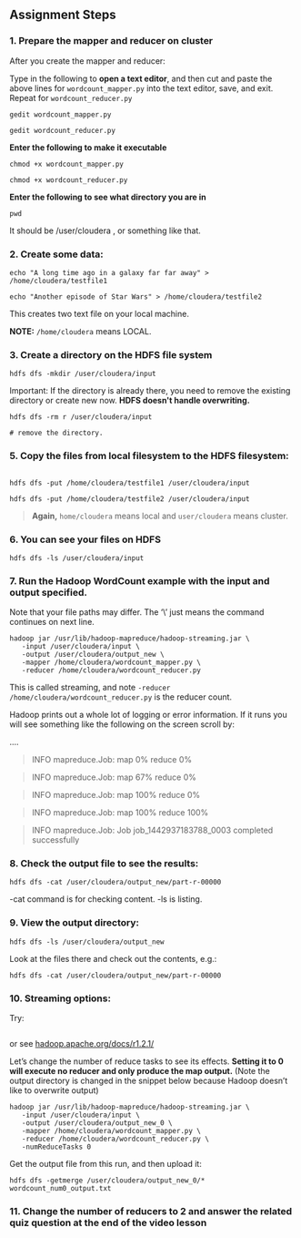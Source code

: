 ## Assignment Steps

### 1. Prepare the mapper and reducer on cluster

After you create the mapper and reducer:

Type in the following to **open a text editor**, and then cut and paste the above lines for ```wordcount_mapper.py``` into the text editor, save, and exit. Repeat for ```wordcount_reducer.py```

```
gedit wordcount_mapper.py

gedit wordcount_reducer.py

```


**Enter the following to make it executable**

```
chmod +x wordcount_mapper.py

chmod +x wordcount_reducer.py
```

**Enter the following to see what directory you are in**

```
pwd

```

It should be /user/cloudera , or something like that.

### 2. Create some data:

```
echo "A long time ago in a galaxy far far away" > /home/cloudera/testfile1

echo "Another episode of Star Wars" > /home/cloudera/testfile2

```

This creates two text file on your local machine.

**NOTE:** ```/home/cloudera``` means LOCAL.

### 3. Create a directory on the HDFS file system

```
hdfs dfs -mkdir /user/cloudera/input
```

Important: If the directory is already there, you need to remove the existing directory or create new now. **HDFS doesn't handle overwriting.**

```
hdfs dfs -rm r /user/cloudera/input

# remove the directory.

```
### 5. Copy the files from local filesystem to the HDFS filesystem:

```

hdfs dfs -put /home/cloudera/testfile1 /user/cloudera/input

hdfs dfs -put /home/cloudera/testfile2 /user/cloudera/input

```

> **Again,** ```home/cloudera``` means local and ```user/cloudera``` means cluster.

### 6. You can see your files on HDFS
```
hdfs dfs -ls /user/cloudera/input

```

### 7. Run the Hadoop WordCount example with the input and output specified.

Note that your file paths may differ. The ‘\’ just means the command continues on next line.

```
hadoop jar /usr/lib/hadoop-mapreduce/hadoop-streaming.jar \
   -input /user/cloudera/input \
   -output /user/cloudera/output_new \
   -mapper /home/cloudera/wordcount_mapper.py \
   -reducer /home/cloudera/wordcount_reducer.py
```
This is called streaming, and note ``` -reducer /home/cloudera/wordcount_reducer.py ``` is the reducer count.

Hadoop prints out a whole lot of logging or error information. If it runs you will see something like the following on the screen scroll by:

....

> INFO mapreduce.Job: map 0% reduce 0%

> INFO mapreduce.Job: map 67% reduce 0%

> INFO mapreduce.Job: map 100% reduce 0%

> INFO mapreduce.Job: map 100% reduce 100%

> INFO mapreduce.Job: Job job_1442937183788_0003 completed successfully

### 8. Check the output file to see the results:

```
hdfs dfs -cat /user/cloudera/output_new/part-r-00000

```

-cat command is for checking content. -ls is listing.

### 9. View the output directory:

```
hdfs dfs -ls /user/cloudera/output_new
```

Look at the files there and check out the contents, e.g.:
```
hdfs dfs -cat /user/cloudera/output_new/part-r-00000
```

### 10. Streaming options:

Try:

```hadoop jar /usr/lib/hadoop-mapreduce/hadoop-streaming.jar --help
```

or see [hadoop.apache.org/docs/r1.2.1/](hadoop.apache.org/docs/r1.2.1/)

Let’s change the number of reduce tasks to see its effects. **Setting it to 0 will execute no reducer and only produce the map output.** (Note the output directory is changed in the snippet below because Hadoop doesn’t like to overwrite output)

```
hadoop jar /usr/lib/hadoop-mapreduce/hadoop-streaming.jar \
   -input /user/cloudera/input \
   -output /user/cloudera/output_new_0 \
   -mapper /home/cloudera/wordcount_mapper.py \
   -reducer /home/cloudera/wordcount_reducer.py \
   -numReduceTasks 0
 ```

 Get the output file from this run, and then upload it:

 ```
 hdfs dfs -getmerge /user/cloudera/output_new_0/* wordcount_num0_output.txt

 ```

### 11. Change the number of reducers to 2 and answer the related quiz question at the end of the video lesson
